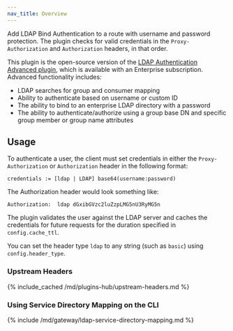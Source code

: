 ```yaml
---
nav_title: Overview
---
```


Add LDAP Bind Authentication to a route with username and password protection. The plugin
checks for valid credentials in the `Proxy-Authorization` and `Authorization` headers, 
in that order.

This plugin is the open-source version of the [LDAP Authentication Advanced plugin](/hub/kong-inc/ldap-auth-advanced/),
which is available with an Enterprise subscription. 
Advanced functionality includes:
* LDAP searches for group and consumer mapping
* Ability to authenticate based on username or custom ID
* The ability to bind to an enterprise LDAP directory with a password
* The ability to authenticate/authorize using a group base DN and specific group member or group name attributes

## Usage

To authenticate a user, the client must set credentials in either the
`Proxy-Authorization` or `Authorization` header in the following format:

    credentials := [ldap | LDAP] base64(username:password)

The Authorization header would look something like:

    Authorization:  ldap dGxibGVzc2luZzpLMG5nU3RyMG5n

The plugin validates the user against the LDAP server and caches the
credentials for future requests for the duration specified in
`config.cache_ttl`.

You can set the header type `ldap` to any string (such as `basic`) using
`config.header_type`.

### Upstream Headers

{% include_cached /md/plugins-hub/upstream-headers.md %}


[configuration]: /gateway/latest/reference/configuration
[consumer-object]: /gateway/api/admin-ee/latest/#/Consumers/list-consumer/



### Using Service Directory Mapping on the CLI

{% include /md/gateway/ldap-service-directory-mapping.md %}
